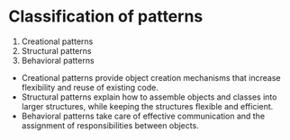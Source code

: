 # Classification of patterns

1. Creational patterns
2. Structural patterns
3. Behavioral patterns

- Creational patterns provide object creation mechanisms that increase flexibility and reuse of existing code.
- Structural patterns explain how to assemble objects and classes into larger structures, while keeping the structures
  flexible and efficient.
- Behavioral patterns take care of effective communication and the assignment of responsibilities between objects. 